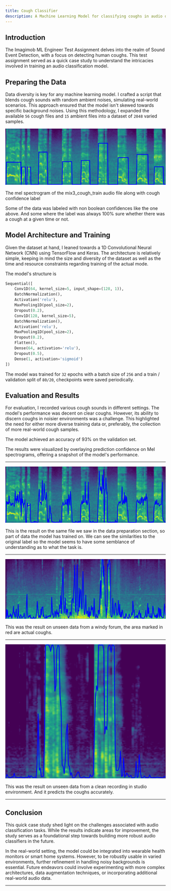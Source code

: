 ```yaml
---
title: Cough Classifier
description: A Machine Learning Model for classifying coughs in audio data.
---
```


<style>
math {
  display: inline-block;
  color: white;
}
</style>

## Introduction

The Imagimob ML Engineer Test Assignment delves into the realm of Sound Event Detection, with a focus on detecting human coughs. This test assignment served as a quick case study to understand the intricacies involved in training an audio classification model.

## Preparing the Data

Data diversity is key for any machine learning model. I crafted a script that blends cough sounds with random ambient noises, simulating real-world scenarios. This approach ensured that the model isn't skewed towards specific background noises. Using this methodology, I expanded the available `56` cough files and `15` ambient files into a dataset of `2048` varied samples.

![Mel Spectrogram of Combined Data](./mix3_cough_train_overlay.png)

The mel spectrogram of the mix3_cough_train audio file along with cough confidence label

Some of the data was labeled with non boolean confidences like the one above. And some where the label was always 100% sure whether there was a cough at a given time or not.

## Model Architecture and Training

Given the dataset at hand, I leaned towards a 1D Convolutional Neural Network (CNN) using TensorFlow and Keras. The architecture is relatively simple, keeping in mind the size and diversity of the dataset as well as the time and resource constraints regarding training of the actual mode.

The model's structure is

```python
Sequential([
    Conv1D(64, kernel_size=5, input_shape=(128, 1)),
    BatchNormalization(),
    Activation('relu'),
    MaxPooling1D(pool_size=2),
    Dropout(0.2),
    Conv1D(128, kernel_size=5),
    BatchNormalization(),
    Activation('relu'),
    MaxPooling1D(pool_size=2),
    Dropout(0.2),
    Flatten(),
    Dense(64, activation='relu'),
    Dropout(0.5),
    Dense(1, activation='sigmoid')
])
```

The model was trained for `32` epochs with a batch size of `256` and a train / validation split of `80/20`, checkpoints were saved periodically.

## Evaluation and Results

For evaluation, I recorded various cough sounds in different settings. The model's performance was decent on clear coughs. However, its ability to discern coughs in noisier environments was a challenge. This highlighted the need for either more diverse training data or, preferably, the collection of more real-world cough samples.

The model achieved an accuracy of 93% on the validation set.

The results were visualized by overlaying prediction confidence on Mel spectrograms, offering a snapshot of the model's performance.

---

![Model Predictions on Mel Spectrogram for Train Data](./cough_3_pred_overlay_trained_cnn_model_20230920_020542_epoch32.png)

This is the result on the same file we saw in the data preparation section, so part of data the model has trained on. We can see the similarities to the original label so the model seems to have some semblance of understanding as to what the task is.

---

![Model Predictions on Mel Spectrogram Tori](./tori_pred_overlay_trained_cnn_model_20230920_020542_epoch32.png)

This was the result on unseen data from a windy forum, the area marked in red are actual coughs.

---

![Model Predictions on Mel Spectrogram Studio](./joel_studio_pred_overlay_trained_cnn_model_20230920_020542_epoch32.png)

This was the result on unseen data from a clean recording in studio environment. And it predicts the coughs accurately.

---

## Conclusion

This quick case study shed light on the challenges associated with audio classification tasks. While the results indicate areas for improvement, the study serves as a foundational step towards building more robust audio classifiers in the future.

In the real-world setting, the model could be integrated into wearable health monitors or smart home systems. However, to be robustly usable in varied environments, further refinement in handling noisy backgrounds is essential. Future endeavors could involve experimenting with more complex architectures, data augmentation techniques, or incorporating additional real-world audio data.

---
